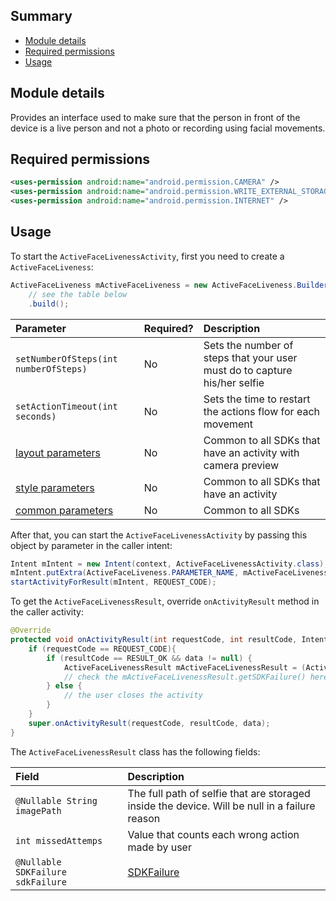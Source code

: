## Summary

* [Module details](#module-details)
* [Required permissions](#required-permissions)
* [Usage](#usage)

## Module details

Provides an interface used to make sure that the person in front of the device is a live person and not a photo or recording using facial movements.

## Required permissions

``` xml
<uses-permission android:name="android.permission.CAMERA" />
<uses-permission android:name="android.permission.WRITE_EXTERNAL_STORAGE" />
<uses-permission android:name="android.permission.INTERNET" />
```

## Usage

To start the `ActiveFaceLivenessActivity`, first you need to create a `ActiveFaceLiveness`:

``` java
ActiveFaceLiveness mActiveFaceLiveness = new ActiveFaceLiveness.Builder("mobile_token")
    // see the table below
    .build();
```

| Parameter | Required? | Description |
| :------- | :--------- | :--------- |
| `setNumberOfSteps(int numberOfSteps)` | No | Sets the number of steps that your user must do to capture his/her selfie |
| `setActionTimeout(int seconds)` | No | Sets the time to restart the actions flow for each movement |
| [layout parameters](./Common#layout-parameters) | No | Common to all SDKs that have an activity with camera preview |
| [style parameters](./Common#style-parameters) | No | Common to all SDKs that have an activity |
| [common parameters](./Common#common-parameters) | No | Common to all SDKs |

After that, you can start the `ActiveFaceLivenessActivity` by passing this object by parameter in the caller intent:

``` java
Intent mIntent = new Intent(context, ActiveFaceLivenessActivity.class);
mIntent.putExtra(ActiveFaceLiveness.PARAMETER_NAME, mActiveFaceLiveness);
startActivityForResult(mIntent, REQUEST_CODE);
```

To get the `ActiveFaceLivenessResult`, override `onActivityResult` method in the caller activity:

``` java
@Override
protected void onActivityResult(int requestCode, int resultCode, Intent data) {
    if (requestCode == REQUEST_CODE){
        if (resultCode == RESULT_OK && data != null) {
            ActiveFaceLivenessResult mActiveFaceLivenessResult = (ActiveFaceLivenessResult) data.getSerializableExtra(ActiveFaceLivenessResult .PARAMETER_NAME);
            // check the mActiveFaceLivenessResult.getSDKFailure() here to know for which reason the SDK had finished
        } else {
            // the user closes the activity
        }
    }
    super.onActivityResult(requestCode, resultCode, data);
}
```

The `ActiveFaceLivenessResult` class has the following fields:

| Field | Description |
| :------- | :--------- |
| `@Nullable String imagePath` | The full path of selfie that are storaged inside the device. Will be null in a failure reason |
| `int missedAttemps` | Value that counts each wrong action made by user |
| `@Nullable SDKFailure sdkFailure` | [SDKFailure](./SDKFailure) |